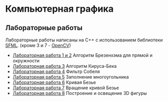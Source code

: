 # Компьютерная графика
## Лабораторные работы 
Лабораторные работы написаны на С++ с использованием библиотеки [SFML](https://www.sfml-dev.org/). (кроме 3 и 7 - [OpenCV](https://github.com/opencv/opencv))
* [Лабораторная работа 1 и 2](https://github.com/gnole/CG-HW2) Алгоритм Брезенхэма для прямой и окружности
* [Лабораторная работа 3](https://github.com/gnole/CG-HW3) Алгоритм Кируса-Бека
* [Лабораторная работа 4](https://github.com/gnole/CG-HW4) Фильтр Собеля
* [Лабораторная работа 5](https://github.com/gnole/CG-HW5) Заполнение многоугольника
* [Лабораторная работа 6](https://github.com/gnole/CG-HW6) Кривая Безье
* [Лабораторная работа 7](https://github.com/gnole/CG-HW7) Вращение кривой Безье
* [Лабораторная работа 8](https://github.com/gnole/CG-HW8) Построение и освещение 3D фигуры
